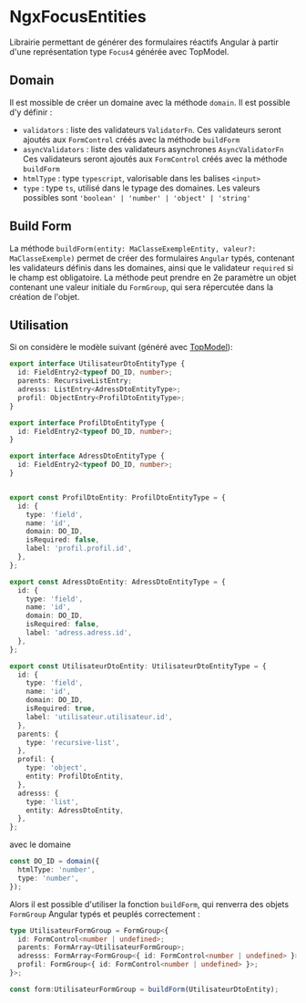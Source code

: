 # NgxFocusEntities

Librairie permettant de générer des formulaires réactifs Angular à partir d'une représentation type `Focus4` générée avec TopModel.

## Domain

Il est mossible de créer un domaine avec la méthode `domain`. Il est possible d'y définir :

- `validators` : liste des validateurs `ValidatorFn`. Ces validateurs seront ajoutés aux `FormControl` créés avec la méthode `buildForm`
- `asyncValidators` : liste des validateurs asynchrones `AsyncValidatorFn`
Ces validateurs seront ajoutés aux `FormControl` créés avec la méthode `buildForm`
- `htmlType` : type `typescript`, valorisable dans les balises `<input>`
- `type` : type `ts`, utilisé dans le typage des domaines. Les valeurs possibles sont `'boolean' | 'number' | 'object' | 'string'`

## Build Form

La méthode `buildForm(entity: MaClasseExempleEntity, valeur?: MaClasseExemple)` permet de créer des formulaires `Angular` typés, contenant les validateurs définis dans les domaines, ainsi que le validateur `required` si le champ est obligatoire.
La méthode peut prendre en 2e paramètre un objet contenant une valeur initiale du `FormGroup`, qui sera répercutée dans la création de l'objet.

## Utilisation

Si on considère le modèle suivant (généré avec [TopModel](https://github.com/klee-contrib/topmodel)):

```ts
export interface UtilisateurDtoEntityType {
  id: FieldEntry2<typeof DO_ID, number>;
  parents: RecursiveListEntry;
  adresss: ListEntry<AdressDtoEntityType>;
  profil: ObjectEntry<ProfilDtoEntityType>;
}

export interface ProfilDtoEntityType {
  id: FieldEntry2<typeof DO_ID, number>;
}

export interface AdressDtoEntityType {
  id: FieldEntry2<typeof DO_ID, number>;
}


export const ProfilDtoEntity: ProfilDtoEntityType = {
  id: {
    type: 'field',
    name: 'id',
    domain: DO_ID,
    isRequired: false,
    label: 'profil.profil.id',
  },
};

export const AdressDtoEntity: AdressDtoEntityType = {
  id: {
    type: 'field',
    name: 'id',
    domain: DO_ID,
    isRequired: false,
    label: 'adress.adress.id',
  },
};

export const UtilisateurDtoEntity: UtilisateurDtoEntityType = {
  id: {
    type: 'field',
    name: 'id',
    domain: DO_ID,
    isRequired: true,
    label: 'utilisateur.utilisateur.id',
  },
  parents: {
    type: 'recursive-list',
  },
  profil: {
    type: 'object',
    entity: ProfilDtoEntity,
  },
  adresss: {
    type: 'list',
    entity: AdressDtoEntity,
  },
};
```

avec le domaine

```ts
const DO_ID = domain({
  htmlType: 'number',
  type: 'number',
});
```

Alors il est possible d'utiliser la fonction `buildForm`, qui renverra des objets `FormGroup` Angular typés et peuplés correctement :

```ts
type UtilisateurFormGroup = FormGroup<{
  id: FormControl<number | undefined>;
  parents: FormArray<UtilisateurFormGroup>;
  adresss: FormArray<FormGroup<{ id: FormControl<number | undefined> }>>;
  profil: FormGroup<{ id: FormControl<number | undefined> }>;
}>;

const form:UtilisateurFormGroup = buildForm(UtilisateurDtoEntity);
```
